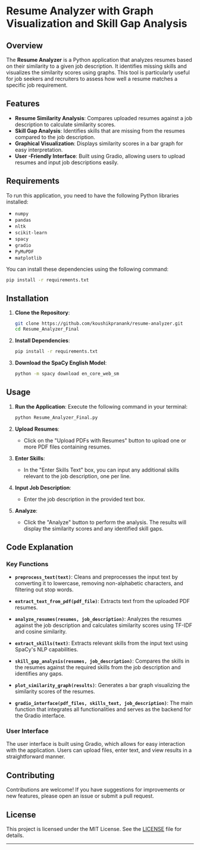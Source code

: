 # Resume Analyzer with Graph Visualization and Skill Gap Analysis

## Overview

The **Resume Analyzer** is a Python application that analyzes resumes based on their similarity to a given job description. It identifies missing skills and visualizes the similarity scores using graphs. This tool is particularly useful for job seekers and recruiters to assess how well a resume matches a specific job requirement.

## Features

- **Resume Similarity Analysis**: Compares uploaded resumes against a job description to calculate similarity scores.
- **Skill Gap Analysis**: Identifies skills that are missing from the resumes compared to the job description.
- **Graphical Visualization**: Displays similarity scores in a bar graph for easy interpretation.
- **User -Friendly Interface**: Built using Gradio, allowing users to upload resumes and input job descriptions easily.

## Requirements

To run this application, you need to have the following Python libraries installed:

- `numpy`
- `pandas`
- `nltk`
- `scikit-learn`
- `spacy`
- `gradio`
- `PyMuPDF`
- `matplotlib`

You can install these dependencies using the following command:

```bash
pip install -r requirements.txt
```

## Installation

1. **Clone the Repository**:
   ```bash
   git clone https://github.com/koushikpranank/resume-analyzer.git
   cd Resume_Analyzer_Final
   ```

2. **Install Dependencies**:
   ```bash
   pip install -r requirements.txt
   ```

3. **Download the SpaCy English Model**:
   ```bash
   python -m spacy download en_core_web_sm
   ```

## Usage

1. **Run the Application**:
   Execute the following command in your terminal:
   ```bash
   python Resume_Analyzer_Final.py
   ```

2. **Upload Resumes**:
   - Click on the "Upload PDFs with Resumes" button to upload one or more PDF files containing resumes.

3. **Enter Skills**:
   - In the "Enter Skills Text" box, you can input any additional skills relevant to the job description, one per line.

4. **Input Job Description**:
   - Enter the job description in the provided text box.

5. **Analyze**:
   - Click the "Analyze" button to perform the analysis. The results will display the similarity scores and any identified skill gaps.

## Code Explanation

### Key Functions

- **`preprocess_text(text)`**: Cleans and preprocesses the input text by converting it to lowercase, removing non-alphabetic characters, and filtering out stop words.

- **`extract_text_from_pdf(pdf_file)`**: Extracts text from the uploaded PDF resumes.

- **`analyze_resumes(resumes, job_description)`**: Analyzes the resumes against the job description and calculates similarity scores using TF-IDF and cosine similarity.

- **`extract_skills(text)`**: Extracts relevant skills from the input text using SpaCy's NLP capabilities.

- **`skill_gap_analysis(resumes, job_description)`**: Compares the skills in the resumes against the required skills from the job description and identifies any gaps.

- **`plot_similarity_graph(results)`**: Generates a bar graph visualizing the similarity scores of the resumes.

- **`gradio_interface(pdf_files, skills_text, job_description)`**: The main function that integrates all functionalities and serves as the backend for the Gradio interface.

### User Interface

The user interface is built using Gradio, which allows for easy interaction with the application. Users can upload files, enter text, and view results in a straightforward manner.

## Contributing

Contributions are welcome! If you have suggestions for improvements or new features, please open an issue or submit a pull request.

## License

This project is licensed under the MIT License. See the [LICENSE](LICENSE) file for details.

---
